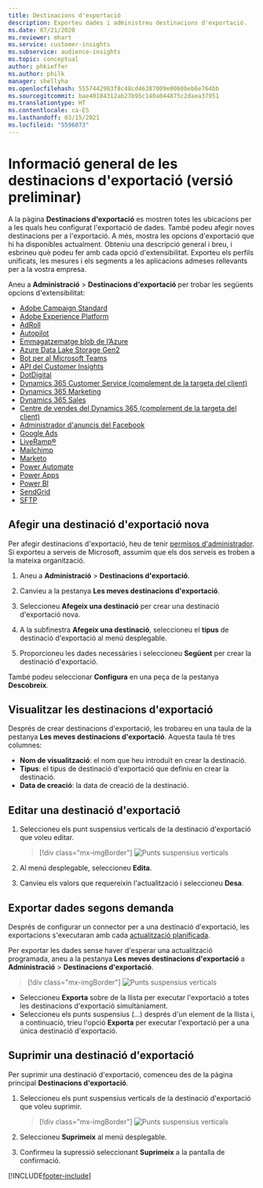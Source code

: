 ```yaml
---
title: Destinacions d'exportació
description: Exporteu dades i administreu destinacions d'exportació.
ms.date: 07/21/2020
ms.reviewer: mhart
ms.service: customer-insights
ms.subservice: audience-insights
ms.topic: conceptual
author: phkieffer
ms.author: philk
manager: shellyha
ms.openlocfilehash: 5557442983f8c48cd46387009e0060beb6e764bb
ms.sourcegitcommit: bae40184312ab27b95c140a044875c2daea37951
ms.translationtype: HT
ms.contentlocale: ca-ES
ms.lasthandoff: 03/15/2021
ms.locfileid: "5596073"
---
```

# <a name="export-destinations-preview-overview"></a>Informació general de les destinacions d'exportació (versió preliminar)

A la pàgina **Destinacions d'exportació** es mostren totes les ubicacions per a les quals heu configurat l'exportació de dades. També podeu afegir noves destinacions per a l'exportació. A més, mostra les opcions d'exportació que hi ha disponibles actualment. Obteniu una descripció general i breu, i esbrineu què podeu fer amb cada opció d'extensibilitat. Exporteu els perfils unificats, les mesures i els segments a les aplicacions admeses rellevants per a la vostra empresa.

Aneu a **Administració** > **Destinacions d'exportació** per trobar les següents opcions d'extensibilitat:

- [Adobe Campaign Standard](export-adobe-campaign-standard.md)
- [Adobe Experience Platform](export-adobe-experience-platform.md)
- [AdRoll](export-adroll.md)
- [Autopilot](export-autopilot.md)
- [Emmagatzematge blob de l’Azure](export-azure-blob-storage.md)
- [Azure Data Lake Storage Gen2](export-azure-data-lake-storage-gen2.md)
- [Bot per al Microsoft Teams](export-teams-bot.md)
- [API del Customer Insights](apis.md)
- [DotDigital](export-dotdigital.md)
- [Dynamics 365 Customer Service (complement de la targeta del client)](customer-card-add-in.md)
- [Dynamics 365 Marketing](export-dynamics365-marketing.md)
- [Dynamics 365 Sales](export-dynamics365-sales.md)
- [Centre de vendes del Dynamics 365 (complement de la targeta del client)](customer-card-add-in.md)
- [Administrador d'anuncis del Facebook](export-facebook.md)
- [Google Ads](export-google-ads.md)
- [LiveRamp&reg;](export-liveramp.md)
- [Mailchimp](export-mailchimp.md)
- [Marketo](export-marketo.md)
- [Power Automate](export-power-automate.md)
- [Power Apps](export-power-apps.md)
- [Power BI](export-power-bi.md)
- [SendGrid](export-sendgrid.md)
- [SFTP](export-sftp.md)

## <a name="add-a-new-export-destination"></a>Afegir una destinació d'exportació nova

Per afegir destinacions d'exportació, heu de tenir [permisos d'administrador](permissions.md). Si exporteu a serveis de Microsoft, assumim que els dos serveis es troben a la mateixa organització.

1. Aneu a **Administració** > **Destinacions d'exportació**.

1. Canvieu a la pestanya **Les meves destinacions d'exportació**.

1. Seleccioneu **Afegeix una destinació** per crear una destinació d'exportació nova.

1. A la subfinestra **Afegeix una destinació**, seleccioneu el **tipus** de destinació d'exportació al menú desplegable.

1. Proporcioneu les dades necessàries i seleccioneu **Següent** per crear la destinació d'exportació.

També podeu seleccionar **Configura** en una peça de la pestanya **Descobreix**.

## <a name="view-export-destinations"></a>Visualitzar les destinacions d'exportació

Després de crear destinacions d'exportació, les trobareu en una taula de la pestanya **Les meves destinacions d'exportació**. Aquesta taula té tres columnes:

- **Nom de visualització**: el nom que heu introduït en crear la destinació.
- **Tipus**: el tipus de destinació d'exportació que definiu en crear la destinació.
- **Data de creació**: la data de creació de la destinació.

## <a name="edit-an-export-destination"></a>Editar una destinació d'exportació

1. Seleccioneu els punt suspensius verticals de la destinació d'exportació que voleu editar.

   > [!div class="mx-imgBorder"]
   > ![Punts suspensius verticals](media/export-destinations-page-ellipsis.png "Punts suspensius verticals")

1. Al menú desplegable, seleccioneu **Edita**.

1. Canvieu els valors que requereixin l'actualització i seleccioneu **Desa**.

## <a name="export-data-on-demand"></a>Exportar dades segons demanda

Després de configurar un connector per a una destinació d'exportació, les exportacions s'executaran amb cada [actualització planificada](system.md#schedule-tab).

Per exportar les dades sense haver d'esperar una actualització programada, aneu a la pestanya **Les meves destinacions d'exportació** a **Administració** > **Destinacions d'exportació**.

> [!div class="mx-imgBorder"]
> ![Punts suspensius verticals](media/export-destinations-page-ellipsis.png "Punts suspensius verticals")

- Seleccioneu **Exporta** sobre de la llista per executar l'exportació a totes les destinacions d'exportació simultàniament.
- Seleccioneu els punts suspensius (...) després d'un element de la llista i, a continuació, trieu l'opció **Exporta** per executar l'exportació per a una única destinació d'exportació.

## <a name="remove-an-export-destination"></a>Suprimir una destinació d'exportació

Per suprimir una destinació d'exportació, comenceu des de la pàgina principal **Destinacions d'exportació**.

1. Seleccioneu els punt suspensius verticals de la destinació d'exportació que voleu suprimir.

   > [!div class="mx-imgBorder"]
   > ![Punts suspensius verticals](media/export-destinations-page-ellipsis.png "Punts suspensius verticals")

2. Seleccioneu **Suprimeix** al menú desplegable.

3. Confirmeu la supressió seleccionant **Suprimeix** a la pantalla de confirmació.


[!INCLUDE[footer-include](../includes/footer-banner.md)]